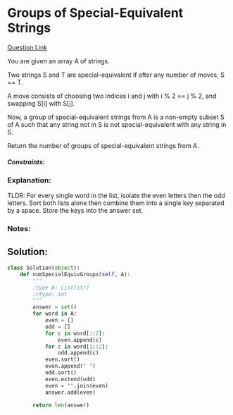 # Groups of Special-Equivalent Strings  

[Question Link](https://leetcode.com/problems/groups-of-special-equivalent-strings/)  

You are given an array A of strings.  

Two strings S and T are special-equivalent if after any number of moves, S == T.  

A move consists of choosing two indices i and j with i % 2 == j % 2, and swapping S[i] with S[j].  

Now, a group of special-equivalent strings from A is a non-empty subset S of A such that any string not in S is not special-equivalent with any string in S.  

Return the number of groups of special-equivalent strings from A.  



##### Constraints:

### Explanation:
TLDR: For every single word in the list, isolate the even letters then the odd letters. Sort both lists alone then combine them into a single key separated by a space. Store the keys into the answer set.

### Notes:


## Solution:
```Python
class Solution(object):
    def numSpecialEquivGroups(self, A):
        """
        :type A: List[str]
        :rtype: int
        """
        answer = set()
        for word in A:
            even = []
            odd = []
            for c in word[::2]:
                even.append(c)
            for c in word[1::2]:
                odd.append(c)
            even.sort()
            even.append(" ")
            odd.sort()
            even.extend(odd)
            even = "".join(even)
            answer.add(even)
        
        return len(answer)
```
